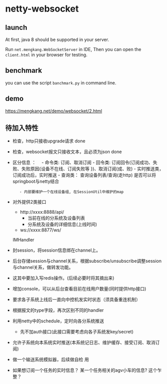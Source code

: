 # netty-websocket

## launch

At first, java 8 should be supported in your server.

Run `net.mengkang.WebSocketServer` in IDE, Then you can open the `client.html` in your browser for testing.

## benchmark

you can use the script `banchmark.py` in command line.

## demo

https://mengkang.net/demo/websocket/2.html

## 待加入特性
   - 检查，http只接收upgrade请求  done
   - 检查，websocket报文只接收文本，且必须为json done
   - 区分信息 ：　
            - 命令类: 订阅、取消订阅
            - 回令类: 订阅回令(订阅成功、失败、失败原因{设备不在线、订阅失败等 })、取消订阅(成、败)
            - 实时推送类，订阅成功后，实时推送
            - 查询类：   查询设备列表/查询(走http) 
                                                             是否可以将springboot与netty结合
   			
   			- 内部要维护一个在线设备组, 在SessionUtil中维护的map
   				
   - 对外提供2类接口
      - http://xxxx:8888/api/
      	  - 当前在线的分系统及设备列表
      	  - 分系统及设备的详细信息(上线时间)
      - ws://xxxx:8877/ws/

      IMHandler

   - 封session，将session信息绑在channel上。
   - 后台存储session与channel关系，根据subscribe/unsubscribe调整session与channel关系，做转发功能。
   - 这其中要加入写redis操作。(后续必要时将其摘出来)
   - 增加console，可以从后台查看目前在线用户数量(同时提供http接口)   
   - 要求各子系统上线后一直向中控机发实时状态（须具备重连机制）
   - 根据报文的type字段，再次区别不同的handler
   - 利用netty中的schedule，定时向各分系统推送
   		- 先不加auth接口(此接口需要考虑向各子系统发key/secret)
   - 允许子系统向本系统实时推送(本系统记日志、维护缓存、接受订阅、取消订阅)
   - 做一个输送系统模拟器，后续做自检 用
   - 如果想订阅一个任务的实时信息？ 某一个任务相关的agv小车的信息? 这个乍整？ 
   